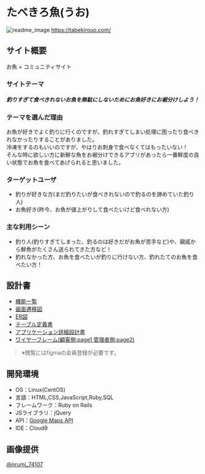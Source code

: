 # たべきろ魚(うお)
![readme_image](https://github.com/yuna096740/Tabekiro_uo/assets/129647184/b08b804b-5a2f-4cc8-89f4-373a02b00b48)
https://tabekirouo.com/
## サイト概要
お魚 ×︎ コミュニティサイト
### サイトテーマ

##### 釣りすぎて食べきれないお魚を無駄にしないためにお魚好きにお裾分けしよう！

### テーマを選んだ理由

お魚が好きでよく釣りに行くのですが、釣れすぎてしまい処理に困ったり食べきれなかったりすることがありました。<br>
冷凍をするのもいいのですが、やはりお刺身で食べなくてはもったいない！<br>
そんな時に欲しい方に新鮮な魚をお裾分けできるアプリがあったら一番鮮度の良い状態でお魚を食べてあげられると思いました。

### ターゲットユーザ

- 釣りが好きな方(まだ釣りたいが食べきれないので釣るのを諦めていた釣り人)
- お魚好き(昨今、お魚が値上がりして食べたいけど食べれない方)

### 主な利用シーン

- 釣り人(釣りすぎてしまった、釣るのは好きだがお魚が苦手など)や、親戚から鮮魚がたくさん送られてきた方など！
- 釣れなかった方、お魚を食べたいが釣りに行けない方、釣れたてのお魚を食べたい方！

## 設計書

- [機能一覧](https://docs.google.com/spreadsheets/d/1xB_VbF1xzTttDybN7bOVm6l5Wq2XuzerVdZIANuzClQ/edit?usp=sharing)
- [画面遷移図](https://drive.google.com/file/d/12SnRoY9mpu7as7agOrWoqpRSFYKlzHmF/view?usp=drive_link)
- [ER図](https://drive.google.com/file/d/1E5qW5Zlti4WyXL0614Ff3RB-tzgKgCMi/view?usp=sharing)
- [テーブル定義書](https://docs.google.com/spreadsheets/d/1A235kONsI7XAkMbp7-eXr6IIjCJ5Y1rmcjeQ3CKWNvk/edit?usp=sharing)
- [アプリケーション詳細設計書](https://docs.google.com/spreadsheets/d/1AvM6cj21TKzerAOfxBnuOC09eEFcXxuFVbkQd1fMXJU/edit?usp=sharing)
- [ワイヤーフレーム(顧客側:page1 管理者側:page2)](https://www.figma.com/file/roeRUahKjeQkZs8lQquBrg/Tabekiro-uo?type=design&node-id=5%3A187&mode=design&t=gyYSW8DwNfCEUED0-1)
> ※閲覧にはfigmaの会員登録が必要です。
​
## 開発環境
- OS：Linux(CentOS)
- 言語：HTML,CSS,JavaScript,Ruby,SQL
- フレームワーク：Ruby on Rails
- JSライブラリ：jQuery
- API：[Google Maps API](https://developers.google.com/maps/documentation/javascript?hl=ja)
- IDE：Cloud9
## 画像提供
[@nrumi_74107](https://www.instagram.com/nrumi_74107/)